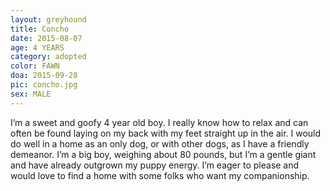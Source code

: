 ```yaml
---
layout: greyhound
title: Concho
date: 2015-08-07
age: 4 YEARS
category: adopted
color: FAWN
doa: 2015-09-28
pic: concho.jpg
sex: MALE
---
```


I’m a sweet and goofy 4 year old boy. I really know how to relax and can often be found laying on my back with my feet straight up in the air. I would do well in a home as an only dog, or with other dogs, as I have a friendly demeanor. I’m a big boy, weighing about 80 pounds, but I’m a gentle giant and have already outgrown my puppy energy. I’m eager to please and would love to find a home with some folks who want my companionship. 